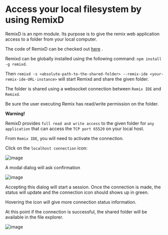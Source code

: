 Access your local filesystem by using RemixD
===================================================

RemixD is an npm module. Its purpose is to give the remix web
application access to a folder from your local computer.

The code of RemixD can be checked out
[here](https://github.com/ethereum/remixd) .

Remixd can be globally installed using the following command:
`npm install -g remixd`.

Then `remixd -s <absolute-path-to-the-shared-folder> --remix-ide <your-remix-ide-URL-instance>` will start Remixd
and share the given folder.

The folder is shared using a websocket connection between `Remix IDE`
and `Remixd`.

Be sure the user executing Remix has read/write permission on the
folder.

**Warning!**

RemixD provides `full read and write access` to the given folder for `any
application` that can access the `TCP port 65520` on your local host.

From `Remix IDE`, you will need to activate the connection.

Click on the `localhost connection` icon:

![image](remixd_noconnection.png)

A modal dialog will ask confirmation

![image](remixd_alert.png)

Accepting this dialog will start a session. Once the connection is made,
the status will update and the connection icon should shows up in green.

Hovering the icon will give more connection status information.

At this point if the connection is successful, the shared folder will be
available in the file explorer.

![image](remixd_connectionok.png)
